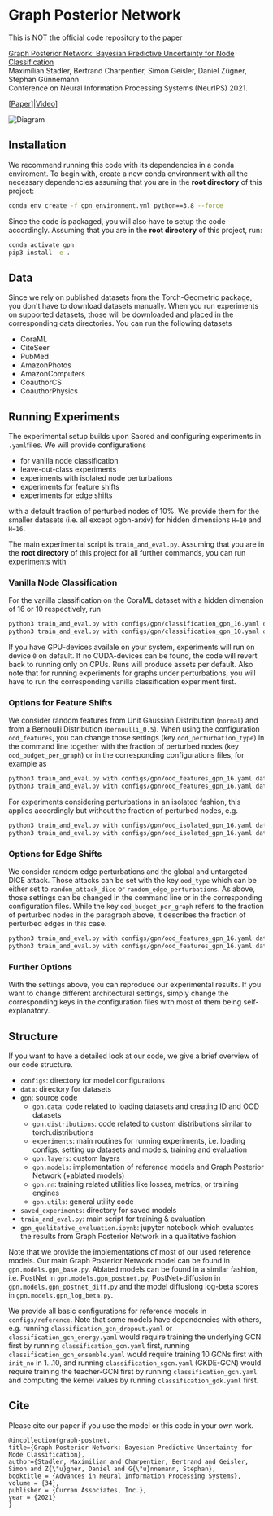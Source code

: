 # Graph Posterior Network

This is NOT the official code repository to the paper

[Graph Posterior Network: Bayesian Predictive Uncertainty for Node Classification](https://arxiv.org/pdf/2110.14012.pdf)<br>
Maximilian Stadler, Bertrand Charpentier, Simon Geisler, Daniel Zügner, Stephan Günnemann<br>
Conference on Neural Information Processing Systems (NeurIPS) 2021.

[[Paper](https://arxiv.org/pdf/2110.14012.pdf)]|[Video](https://www.youtube.com/watch?v=HrM-fVPqEN0)]

![Diagram](uncertainty-axioms.png?raw=true "Diagram")


## Installation
We recommend running this code with its dependencies in a conda enviroment. To begin with, create a new conda environment with all the necessary dependencies assuming that you are in the **root directory** of this project:

```bash
conda env create -f gpn_environment.yml python==3.8 --force
```

Since the code is packaged, you will also have to setup the code accordingly. Assuming that you are in the **root directory** of this project, run:

```bash
conda activate gpn
pip3 install -e .
```


## Data
Since we rely on published datasets from the Torch-Geometric package, you don't have to download datasets manually. When you run experiments on supported datasets, those will be downloaded and placed in the corresponding data directories. You can run the following datasets
- CoraML
- CiteSeer
- PubMed
- AmazonPhotos
- AmazonComputers
- CoauthorCS
- CoauthorPhysics


## Running Experiments
The experimental setup builds upon Sacred and configuring experiments in `.yaml`files. We will provide configurations

- for vanilla node classification
- leave-out-class experiments
- experiments with isolated node perturbations
- experiments for feature shifts
- experiments for edge shifts

with a default fraction of perturbed nodes of 10%. We provide them for the smaller datasets (i.e. all except ogbn-arxiv) for hidden dimensions `H=10` and `H=16`. 

The main experimental script is `train_and_eval.py`. Assuming that you are in the **root directory** of this project for all further commands, you can run experiments with 


### Vanilla Node Classification
For the vanilla classification on the CoraML dataset with a hidden dimension of 16 or 10 respectively, run

```bash
python3 train_and_eval.py with configs/gpn/classification_gpn_16.yaml data.dataset=CoraML
python3 train_and_eval.py with configs/gpn/classification_gpn_10.yaml data.dataset=CoraML

```

If you have GPU-devices availale on your system, experiments will run on device `0` on default. If no CUDA-devices can be found, the code will revert back to running only on CPUs. Runs will produce assets per default. Also note that for running experiments for graphs under perturbations, you will have to run the corresponding vanilla classification experiment first.


### Options for Feature Shifts
We consider random features from Unit Gaussian Distribution (`normal`) and from a Bernoulli Distribution (`bernoulli_0.5`). When using the configuration `ood_features`, you can change those settings (key `ood_perturbation_type`) in the command line together with the fraction of perturbed nodes (key `ood_budget_per_graph`) or in the corresponding configurations files, for example as

```bash
python3 train_and_eval.py with configs/gpn/ood_features_gpn_16.yaml data.dataset=CoraML data.ood_perturbation_type=normal data.ood_budget_per_graph=0.025
python3 train_and_eval.py with configs/gpn/ood_features_gpn_16.yaml data.dataset=CoraML data.ood_perturbation_type=bernoulli_0.5 data.ood_budget_per_graph=0.025
```

For experiments considering perturbations in an isolated fashion, this applies accordingly but without the fraction of perturbed nodes, e.g. 

```bash
python3 train_and_eval.py with configs/gpn/ood_isolated_gpn_16.yaml data.dataset=CoraML data.ood_perturbation_type=normal
python3 train_and_eval.py with configs/gpn/ood_isolated_gpn_16.yaml data.dataset=CoraML data.ood_perturbation_type=bernoulli_0.5
```


### Options for Edge Shifts
We consider random edge perturbations and the global and untargeted DICE attack. Those attacks can be set with the key `ood_type` which can be either set to `random_attack_dice` or `random_edge_perturbations`. As above, those settings can be changed in the command line or in the corresponding configuration files. While the key `ood_budget_per_graph` refers to the fraction of perturbed nodes in the paragraph above, it describes the fraction of perturbed edges in this case.

```bash
python3 train_and_eval.py with configs/gpn/ood_features_gpn_16.yaml data.dataset=CoraML data.ood_type=random_attack_dice data.ood_budget_per_graph=0.025
python3 train_and_eval.py with configs/gpn/ood_features_gpn_16.yaml data.dataset=CoraML data.ood_type=random_edge_perturbations data.ood_budget_per_graph=0.025
```


### Further Options
With the settings above, you can reproduce our experimental results. If you want to change different architectural settings, simply change the corresponding keys in the configuration files with most of them being self-explanatory. 


## Structure
If you want to have a detailed look at our code, we give a brief overview of our code structure.

- `configs`: directory for model configurations
- `data`: directory for datasets
- `gpn`: source code
    - `gpn.data`: code related to loading datasets and creating ID and OOD datasets
    - `gpn.distributions`: code related to custom distributions similar to torch.distributions
    - `experiments`: main routines for running experiments, i.e. loading configs, setting up datasets and models, training and evaluation
    - `gpn.layers`: custom layers
    - `gpn.models`: implementation of reference models and Graph Posterior Network (+ablated models)
    - `gpn.nn`: training related utilities like losses, metrics, or training engines
    - `gpn.utils`: general utility code
- `saved_experiments`: directory for saved models
- `train_and_eval.py`: main script for training & evaluation
- `gpn_qualitative_evaluation.ipynb`: jupyter notebook which evaluates the results from Graph Posterior Network in a qualitative fashion

Note that we provide the implementations of most of our used reference models. Our main Graph Posterior Network model can be found in `gpn.models.gpn_base.py`. Ablated models can be found in a similar fashion, i.e. PostNet in `gpn.models.gpn_postnet.py`, PostNet+diffusion in `gpn.models.gpn_postnet_diff.py` and the model diffusiong log-beta scores in `gpn.models.gpn_log_beta.py`.


We provide all basic configurations for reference models in `configs/reference`. Note that some models have dependencies with others, e.g. running `classification_gcn_dropout.yaml` or `classification_gcn_energy.yaml` would require training the underlying GCN first by running `classification_gcn.yaml` first, running `classification_gcn_ensemble.yaml` would require training 10 GCNs first with `init_no` in 1...10, and running `classification_sgcn.yaml` (GKDE-GCN) would require training the teacher-GCN first by running `classification_gcn.yaml` and computing the kernel values by running `classification_gdk.yaml` first. 


## Cite

Please cite our paper if you use the model or this code in your own work.

```
@incollection{graph-postnet,
title={Graph Posterior Network: Bayesian Predictive Uncertainty for Node Classification},
author={Stadler, Maximilian and Charpentier, Bertrand and Geisler, Simon and Z{\"u}gner, Daniel and G{\"u}nnemann, Stephan},
booktitle = {Advances in Neural Information Processing Systems},
volume = {34},
publisher = {Curran Associates, Inc.},
year = {2021}
}
```
